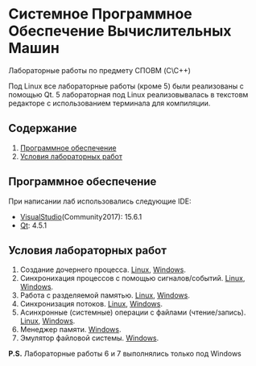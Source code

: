 # Системное Программное Обеспечение Вычислительных Машин

Лабораторные работы по предмету СПОВМ (C\C++)

Под Linux все лабораторные работы (кроме 5) были реализованы с помощью Qt.
5 лабораторная под Linux реализовывалась в текстовм редакторе с использованием
терминала для компиляции.

## Содержание
1. [Программное обеспечение](#Программное-обеспечение)
2. [Условия лабораторных работ](#Условия-лабораторных-работ)

## Программное обеспечение
При написании лаб использовались следующие IDE:
- [VisualStudio](https://www.visualstudio.com/)(Community2017): 15.6.1  
- [Qt](https://www.qt.io/): 4.5.1

## Условия лабораторных работ

1. Создание дочернего процесса. [Linux](https://github.com/NasterVill/System_Software_-SPO-/tree/master/Linux/Lab1), [Windows](https://github.com/NasterVill/System_Software_-SPO-/tree/master/Windows/Lab1).
2. Синхронихация процессов с помощью сигналов/событий. [Linux](https://github.com/NasterVill/System_Software_-SPO-/tree/master/Linux/Lab2), [Windows](https://github.com/NasterVill/System_Software_-SPO-/tree/master/Windows/Lab2).
3. Работа с разделяемой памятью. [Linux](https://github.com/NasterVill/System_Software_-SPO-/tree/master/Linux/Lab3), [Windows](https://github.com/NasterVill/System_Software_-SPO-/tree/master/Windows/Lab3).
4. Синхронизация потоков. [Linux](https://github.com/NasterVill/System_Software_-SPO-/tree/master/Linux/Lab4), [Windows](https://github.com/NasterVill/System_Software_-SPO-/tree/master/Windows/Lab4).
5. Асинхронные (системные) операции с файлами (чтение/запись). [Linux](https://github.com/NasterVill/System_Software_-SPO-/tree/master/Linux/lab5), [Windows](https://github.com/NasterVill/System_Software_-SPO-/tree/master/Windows/Lab5).
6. Менеджер памяти. [Windows](https://github.com/NasterVill/System_Software_-SPO-/tree/master/Windows/Lab6).
7. Эмулятор файловой системы. [Windows](https://github.com/NasterVill/System_Software_-SPO-/tree/master/Windows/lab7).

**P.S.** Лабораторные работы 6 и 7 выполнялись только под Windows
